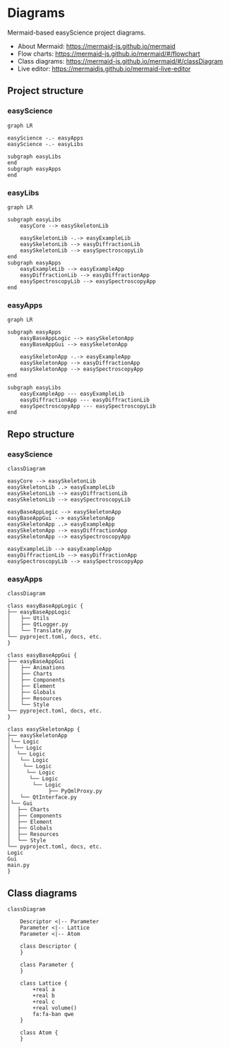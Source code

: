 # Diagrams

Mermaid-based easyScience project diagrams.

* About Mermaid: https://mermaid-js.github.io/mermaid
* Flow charts: https://mermaid-js.github.io/mermaid/#/flowchart
* Class diagrams: https://mermaid-js.github.io/mermaid/#/classDiagram
* Live editor: https://mermaidjs.github.io/mermaid-live-editor

## Project structure

### easyScience

```mermaid
graph LR

easyScience -.- easyApps
easyScience -.- easyLibs 

subgraph easyLibs
end
subgraph easyApps
end
```

### easyLibs

```mermaid
graph LR

subgraph easyLibs
	easyCore --> easySkeletonLib

	easySkeletonLib -.-> easyExampleLib
	easySkeletonLib --> easyDiffractionLib
	easySkeletonLib --> easySpectroscopyLib
end
subgraph easyApps
	easyExampleLib --> easyExampleApp
	easyDiffractionLib --> easyDiffractionApp
	easySpectroscopyLib --> easySpectroscopyApp
end
```

### easyApps

```mermaid
graph LR

subgraph easyApps
	easyBaseAppLogic --> easySkeletonApp
	easyBaseAppGui --> easySkeletonApp

	easySkeletonApp -.-> easyExampleApp
	easySkeletonApp --> easyDiffractionApp
	easySkeletonApp --> easySpectroscopyApp
end

subgraph easyLibs
	easyExampleApp --- easyExampleLib
	easyDiffractionApp --- easyDiffractionLib
	easySpectroscopyApp --- easySpectroscopyLib
end
```

## Repo structure

### easyScience

```mermaid
classDiagram

easyCore --> easySkeletonLib
easySkeletonLib ..> easyExampleLib
easySkeletonLib --> easyDiffractionLib
easySkeletonLib --> easySpectroscopyLib

easyBaseAppLogic --> easySkeletonApp
easyBaseAppGui --> easySkeletonApp
easySkeletonApp ..> easyExampleApp
easySkeletonApp --> easyDiffractionApp
easySkeletonApp --> easySpectroscopyApp

easyExampleLib --> easyExampleApp
easyDiffractionLib --> easyDiffractionApp
easySpectroscopyLib --> easySpectroscopyApp
```


### easyApps

```mermaid
classDiagram

class easyBaseAppLogic {
├── easyBaseAppLogic
│⠀  ├── Utils
│⠀  ├── QtLogger.py
│⠀  └── Translate.py
└── pyproject.toml, docs, etc.
}

class easyBaseAppGui {
├── easyBaseAppGui
│⠀  ├── Animations
│⠀  ├── Charts
│⠀  ├── Components
│⠀  ├── Element
│⠀  ├── Globals
│⠀  ├── Resources
│⠀  └── Style
└── pyproject.toml, docs, etc.
}

class easySkeletonApp {
├── easySkeletonApp
│└── Logic
│ └── Logic
│  └── Logic
│   └── Logic
│    └── Logic
│     └── Logic
│      └── Logic
│       └── Logic
│            ├── PyQmlProxy.py
│   └── QtInterface.py
│└── Gui
│⠀ ├── Charts
│⠀ ├── Components
│⠀ ├── Element
│⠀ ├── Globals
│⠀ ├── Resources
│⠀ └── Style
└── pyproject.toml, docs, etc.
Logic
Gui
main.py
}
```

## Class diagrams

```mermaid
classDiagram

	Descriptor <|-- Parameter
	Parameter <|-- Lattice
	Parameter <|-- Atom

	class Descriptor {
	}

	class Parameter {
	}

	class Lattice {
		+real a
		+real b
		+real c
		+real volume()
		fa:fa-ban qwe
	}

	class Atom {
	}
```
